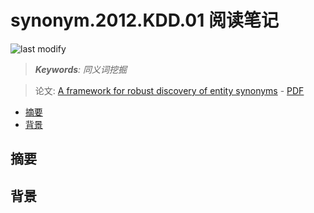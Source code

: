 synonym.2012.KDD.01 阅读笔记
===
<!--START_SECTION:badge-->

![last modify](https://img.shields.io/static/v1?label=last%20modify&message=2025-08-02%2000%3A35%3A22&color=yellowgreen&style=flat-square)

<!--END_SECTION:badge-->
<!--info
top: false
hidden: true
-->

> ***Keywords**: 同义词挖掘*

> 论文: [A framework for robust discovery of entity synonyms](https://dl.acm.org/doi/10.1145/2339530.2339743) - [PDF](./[synonym.2012.KDD.01]%20A%20Framework%20for%20Robust%20Discovery%20of%20Entity%20Synonyms.pdf)

<!--START_SECTION:toc-->
- [摘要](#摘要)
- [背景](#背景)
<!--END_SECTION:toc-->


## 摘要


## 背景